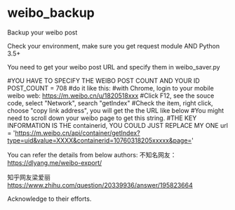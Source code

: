 # weibo_backup
Backup your weibo post

Check your environment, make sure you get
request module AND Python 3.5+

You need to get your weibo post URL and specify them in weibo_saver.py

#YOU HAVE TO SPECIFY THE WEIBO POST COUNT AND YOUR ID
POST_COUNT = 708
#do it like this:
#with Chrome, login to your mobile weibo web: https://m.weibo.cn/u/1820518xxx
#Click F12, see the souce code, select "Network", search "getIndex"
#Check the item, right click, choose "copy link address", you will get the the URL like below
#You might need to scroll down your weibo page to get this string.
#THE KEY INFORMATION IS THE containerid, YOU COULD JUST REPLACE MY ONE
url = 'https://m.weibo.cn/api/container/getIndex?type=uid&value=XXXX&containerid=10760318205xxxxx&page='

You can refer the details from below authors:
不知名网友：
https://dlyang.me/weibo-export/

知乎网友梁爱丽
https://www.zhihu.com/question/20339936/answer/195823664

Acknowledge to their efforts.
